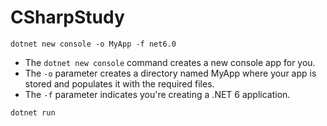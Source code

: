 # CSharpStudy
`dotnet new console -o MyApp -f net6.0`

* The `dotnet new console` command creates a new console app for you.
* The `-o` parameter creates a directory named MyApp where your app is stored and populates it with the required files.
* The `-f` parameter indicates you're creating a .NET 6 application.

`dotnet run`
